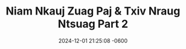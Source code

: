 ---
layout: movie-video-data
date:   2024-12-01 21:25:08 -0600
categories: movie

# Search Queries
title:  "Niam Nkauj Zuag Paj & Txiv Nraug Ntsuag Part 2" 

# Movie Attributes
permalink: /movie/Niam-Nkauj-Zuag-Paj-&-Txiv-Nraug-Ntsuag-Part-2
thumbnail: "/assets/images/movie_thumbnails/Niam Nkauj Zuag Paj & Txiv Nraug Ntsuag Part 2.jpeg"
sequel: "Niam Nkauj Zuag Paj & Txiv Nraug Ntsuag Part 3"
synopsis: "Niam Nkauj Zuag Paj thiab txiv nraug Ntsuag yog ib zaj dabneeg sib hlub uas peb Hmoob nawvdaws leejtwg los paub. Zaum no Golden Path Entertainment thiab Asian Video muab tig los mus ua ib zaj yeebyam duab video rau ib tsoom Hmoob sawvdaws tau saib. Nyob rau hauv no nej yuav pom muaj sib ntaus tes taw thiab muaj 'special effects' zoo heev uas peb Hmoob tsis tau muaj leejtwg ua tau dua. Yog nej nyiam zaj 'Nuj Nplaib thiab Ntxawm' nej yuav nyiam zaj no heev thiab. Caw nej sawvdaws saib seb Txiv Nraug Ntsuag mus nrog Zaj Txwj Zaj Laug, Niam Nkauj Kub Kaws, thiab huab tais quam ntuj tus tub sib ntsuas zog hwjhuaj seb thaum kawg nws puas tau Niam Nkauj Zuag Paj los ua nws us pojniam."
producers: "Ntxawg Vwj, Muas Lis"
director: "Daus Yaj, Ntxawg Vwj"
ppl: "Tub Tswb Lauj, Vas Lauj, Mab Sua Lis, Yi Xyooj, Ntxhee Lis, Dao Yang, Kiab Thoj, Phooj Yaj, Lwm Vaj, Maiv Ko Thoj, Vam Txoov Vaj, Dee Vaj, Pov Lauj Tsab, Thej Vaj, Tub Tshaj Ki Yaj, Paj Tshiab Yaj, Toog Ham, Zaj Tsoo Lauj, Yeev Yaj, Plag Vaj, Cos Phees"
video: "https://www.youtube.com/watch?v=YY__0C5vQes&t=40s&ab_channel=JoshuaThao"
cast:
  - name: "Keeb Yaj"
  - name: "Ntxhoo Lauj"
  - name: "Khais Lauj"
  - name: "Kooj Hawj"
  - name: "Kuam Lis"
  - name: "Sua Lis"
  - name: "Tswb Yaj"
  - name: "Txais Hawj"
  - name: "Tswj Hwm Hawj"
  - name: "Daus Yaj"

# Sequels + Parts
basemovie: "Niam Nkauj Zuag Paj & Txiv Nraug Ntsuag Part 1"
year: "2002"
release-type: "VHS"
total_parts: 3
---